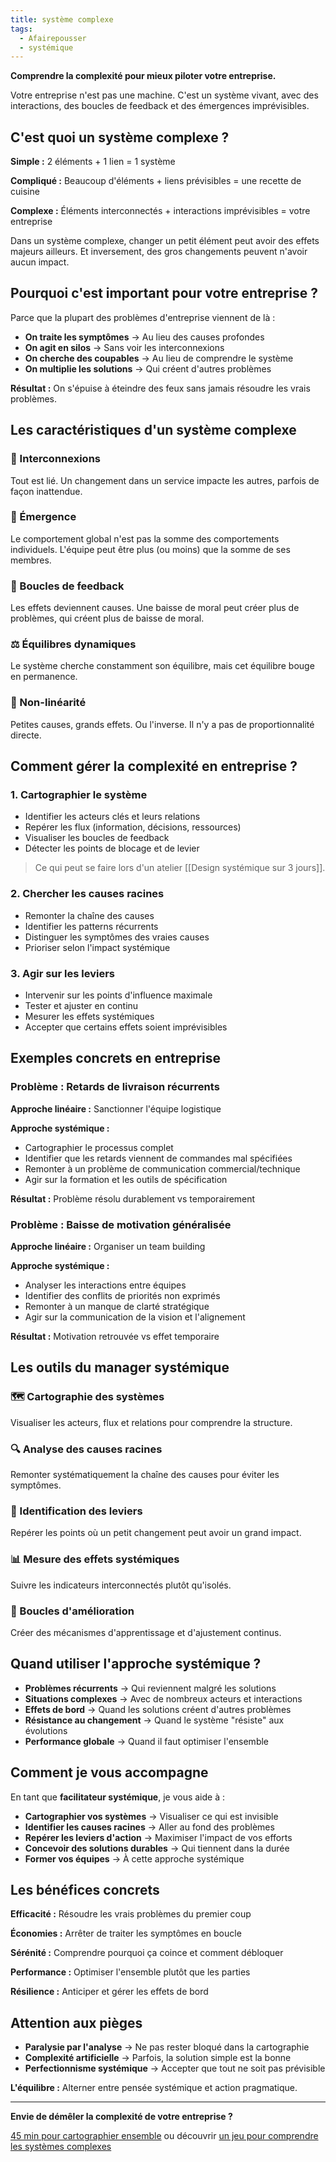 ```yaml
---
title: système complexe
tags:
  - Afairepousser
  - systémique
---
```

**Comprendre la complexité pour mieux piloter votre entreprise.**

Votre entreprise n'est pas une machine. C'est un système vivant, avec des interactions, des boucles de feedback et des émergences imprévisibles.

## C'est quoi un système complexe ?

**Simple :** 2 éléments + 1 lien = 1 système

**Compliqué :** Beaucoup d'éléments + liens prévisibles = une recette de cuisine

**Complexe :** Éléments interconnectés + interactions imprévisibles = votre entreprise

Dans un système complexe, changer un petit élément peut avoir des effets majeurs ailleurs. Et inversement, des gros changements peuvent n'avoir aucun impact.

## Pourquoi c'est important pour votre entreprise ?

Parce que la plupart des problèmes d'entreprise viennent de là :

- **On traite les symptômes** → Au lieu des causes profondes
- **On agit en silos** → Sans voir les interconnexions
- **On cherche des coupables** → Au lieu de comprendre le système
- **On multiplie les solutions** → Qui créent d'autres problèmes

**Résultat :** On s'épuise à éteindre des feux sans jamais résoudre les vrais problèmes.

## Les caractéristiques d'un système complexe

### 🔄 Interconnexions

Tout est lié. Un changement dans un service impacte les autres, parfois de façon inattendue.

### 🌱 Émergence

Le comportement global n'est pas la somme des comportements individuels. L'équipe peut être plus (ou moins) que la somme de ses membres.

### 🔁 Boucles de feedback

Les effets deviennent causes. Une baisse de moral peut créer plus de problèmes, qui créent plus de baisse de moral.

### ⚖️ Équilibres dynamiques

Le système cherche constamment son équilibre, mais cet équilibre bouge en permanence.

### 🎯 Non-linéarité

Petites causes, grands effets. Ou l'inverse. Il n'y a pas de proportionnalité directe.

## Comment gérer la complexité en entreprise ?

### 1. Cartographier le système

- Identifier les acteurs clés et leurs relations
- Repérer les flux (information, décisions, ressources)
- Visualiser les boucles de feedback
- Détecter les points de blocage et de levier

> Ce qui peut se faire lors d'un atelier [[Design systémique sur 3 jours]].

### 2. Chercher les causes racines

- Remonter la chaîne des causes
- Identifier les patterns récurrents
- Distinguer les symptômes des vraies causes
- Prioriser selon l'impact systémique

### 3. Agir sur les leviers

- Intervenir sur les points d'influence maximale
- Tester et ajuster en continu
- Mesurer les effets systémiques
- Accepter que certains effets soient imprévisibles

## Exemples concrets en entreprise

### Problème : Retards de livraison récurrents

**Approche linéaire :** Sanctionner l'équipe logistique

**Approche systémique :**

- Cartographier le processus complet
- Identifier que les retards viennent de commandes mal spécifiées
- Remonter à un problème de communication commercial/technique
- Agir sur la formation et les outils de spécification

**Résultat :** Problème résolu durablement vs temporairement

### Problème : Baisse de motivation généralisée

**Approche linéaire :** Organiser un team building

**Approche systémique :**

- Analyser les interactions entre équipes
- Identifier des conflits de priorités non exprimés
- Remonter à un manque de clarté stratégique
- Agir sur la communication de la vision et l'alignement

**Résultat :** Motivation retrouvée vs effet temporaire

## Les outils du manager systémique

### 🗺️ Cartographie des systèmes

Visualiser les acteurs, flux et relations pour comprendre la structure.

### 🔍 Analyse des causes racines

Remonter systématiquement la chaîne des causes pour éviter les symptômes.

### 🎯 Identification des leviers

Repérer les points où un petit changement peut avoir un grand impact.

### 📊 Mesure des effets systémiques

Suivre les indicateurs interconnectés plutôt qu'isolés.

### 🔄 Boucles d'amélioration

Créer des mécanismes d'apprentissage et d'ajustement continus.

## Quand utiliser l'approche systémique ?

- **Problèmes récurrents** → Qui reviennent malgré les solutions
- **Situations complexes** → Avec de nombreux acteurs et interactions
- **Effets de bord** → Quand les solutions créent d'autres problèmes
- **Résistance au changement** → Quand le système "résiste" aux évolutions
- **Performance globale** → Quand il faut optimiser l'ensemble

## Comment je vous accompagne

En tant que **facilitateur systémique**, je vous aide à :

- **Cartographier vos systèmes** → Visualiser ce qui est invisible
- **Identifier les causes racines** → Aller au fond des problèmes
- **Repérer les leviers d'action** → Maximiser l'impact de vos efforts
- **Concevoir des solutions durables** → Qui tiennent dans la durée
- **Former vos équipes** → À cette approche systémique

## Les bénéfices concrets

**Efficacité :** Résoudre les vrais problèmes du premier coup

**Économies :** Arrêter de traiter les symptômes en boucle

**Sérénité :** Comprendre pourquoi ça coince et comment débloquer

**Performance :** Optimiser l'ensemble plutôt que les parties

**Résilience :** Anticiper et gérer les effets de bord

## Attention aux pièges

- **Paralysie par l'analyse** → Ne pas rester bloqué dans la cartographie
- **Complexité artificielle** → Parfois, la solution simple est la bonne
- **Perfectionnisme systémique** → Accepter que tout ne soit pas prévisible

**L'équilibre :** Alterner entre pensée systémique et action pragmatique.

* * *

**Envie de démêler la complexité de votre entreprise ?**

[45 min pour cartographier ensemble](https://cal.com/fabrice-liut/45-min-meeting) ou découvrir [un jeu pour comprendre les systèmes complexes](/un-jeu-pour-comprendre-les-systèmes-complexes-et-les-écosystèmes)